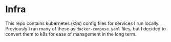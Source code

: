# Infra

This repo contains kubernetes (k8s) config files for services I run locally.
Previously I ran many of these as `docker-compose.yaml` files, but I decided to
convert them to k8s for ease of management in the long term.
